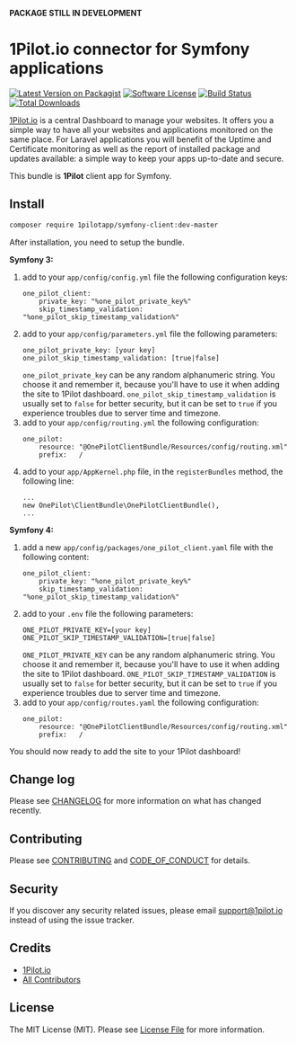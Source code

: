 **PACKAGE STILL IN DEVELOPMENT**

# 1Pilot.io connector for Symfony applications

[![Latest Version on Packagist][ico-version]][link-packagist]
[![Software License][ico-license]](LICENSE.md)
[![Build Status][ico-travis]][link-travis]
[![Total Downloads][ico-downloads]][link-downloads]

[1Pilot.io](1pilot.io) is a central Dashboard to manage your websites. It offers you a simple way to have all your websites and applications monitored on the same place. For Laravel applications you will benefit of the Uptime and Certificate 
monitoring as well as the report of installed package and updates available: a simple way to keep your apps up-to-date and secure.

This bundle is **1Pilot** client app for Symfony.

## Install

``` bash
composer require 1pilotapp/symfony-client:dev-master
```

After installation, you need to setup the bundle. 

**Symfony 3:**

1. add to your `app/config/config.yml` file the following configuration keys:
    ```
    one_pilot_client:
        private_key: "%one_pilot_private_key%"
        skip_timestamp_validation: "%one_pilot_skip_timestamp_validation%"
    ```
2. add to your `app/config/parameters.yml` file the following parameters:
    ```    
    one_pilot_private_key: [your key]
    one_pilot_skip_timestamp_validation: [true|false]
    ```
    `one_pilot_private_key` can be any random alphanumeric string. You choose it and remember it, because you'll have to use it when adding the site to 1Pilot dashboard. 
    `one_pilot_skip_timestamp_validation` is usually set to `false` for better security, but it can be set to `true` if you experience troubles due to server time and timezone.
3. add to your `app/config/routing.yml` the following configuration:
    ```
    one_pilot:
        resource: "@OnePilotClientBundle/Resources/config/routing.xml"
        prefix:   /
    ```
4. add to your `app/AppKernel.php` file, in the `registerBundles` method, the following line:
    ```
    ...
    new OnePilot\ClientBundle\OnePilotClientBundle(),
    ...
    ```

**Symfony 4:**

1. add a new `app/config/packages/one_pilot_client.yaml` file with the following content:
    ```
    one_pilot_client:
        private_key: "%one_pilot_private_key%"
        skip_timestamp_validation: "%one_pilot_skip_timestamp_validation%"
    ```
2. add to your `.env` file the following parameters:
    ```    
    ONE_PILOT_PRIVATE_KEY=[your key]
    ONE_PILOT_SKIP_TIMESTAMP_VALIDATION=[true|false]
    ```
    `ONE_PILOT_PRIVATE_KEY` can be any random alphanumeric string. You choose it and remember it, because you'll have to use it when adding the site to 1Pilot dashboard. 
    `ONE_PILOT_SKIP_TIMESTAMP_VALIDATION` is usually set to `false` for better security, but it can be set to `true` if you experience troubles due to server time and timezone.
3. add to your `app/config/routes.yaml` the following configuration:
    ```
    one_pilot:
        resource: "@OnePilotClientBundle/Resources/config/routing.xml"
        prefix:   /
    ```

You should now ready to add the site to your 1Pilot dashboard!

## Change log

Please see [CHANGELOG](CHANGELOG.md) for more information on what has changed recently.

## Contributing

Please see [CONTRIBUTING](CONTRIBUTING.md) and [CODE_OF_CONDUCT](CODE_OF_CONDUCT.md) for details.

## Security

If you discover any security related issues, please email support@1pilot.io instead of using the issue tracker.

## Credits

- [1Pilot.io][link-author]
- [All Contributors][link-contributors]

## License

The MIT License (MIT). Please see [License File](LICENSE.md) for more information.

[ico-version]: https://img.shields.io/packagist/v/1PilotApp/symfony-client.svg?style=flat-square
[ico-license]: https://img.shields.io/badge/license-MIT-brightgreen.svg?style=flat-square
[ico-travis]: https://img.shields.io/travis/1PilotApp/symfony-client/master.svg?style=flat-square
[ico-downloads]: https://img.shields.io/packagist/dt/1pilotapp/symfony-client.svg?style=flat-square

[link-packagist]: https://packagist.org/packages/1pilotapp/symfony-client
[link-travis]: https://travis-ci.org/1PilotApp/symfony-client
[link-downloads]: https://packagist.org/packages/1PilotApp/symfony-client
[link-author]: https://github.com/1PilotApp
[link-contributors]: ../../contributors
